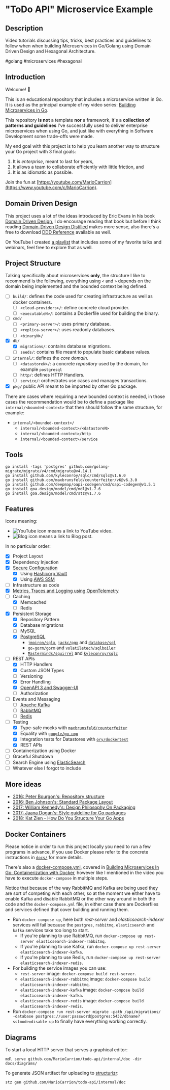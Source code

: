 # "ToDo API" Microservice Example

## Description

Video tutorials discussing tips, tricks, best practices and guidelines to follow when when building Microservices in Go/Golang using Domain Driven Design and Hexagonal Architecture.

#golang #microservices #hexagonal

## Introduction

Welcome! 👋

This is an educational repository that includes a microservice written in Go. It is used as the principal example of my video series: [Building Microservices in Go](https://www.youtube.com/playlist?list=PL7yAAGMOat_Fn8sAXIk0WyBfK_sT1pohu).

This repository **is not** a template **nor** a framework, it's a **collection of patterns and guidelines** I've successfully used to deliver enterprise microservices when using Go, and just like with everything in Software Development some trade-offs were made.

My end goal with this project is to help you learn another way to structure your Go project with 3 final goals:

1. It is _enterprise_, meant to last for years,
2. It allows a team to collaborate efficiently with little friction, and
3. It is as idiomatic as possible.

Join the fun at [https://youtube.com/MarioCarrion](https://www.youtube.com/c/MarioCarrion).

## Domain Driven Design

This project uses a lot of the ideas introduced by Eric Evans in his book [Domain Driven Design](https://www.domainlanguage.com/), I do encourage reading that book but before I think reading [Domain-Driven Design Distilled](https://smile.amazon.com/Domain-Driven-Design-Distilled-Vaughn-Vernon/dp/0134434420/) makes more sense, also there's a free to download [DDD Reference](https://www.domainlanguage.com/ddd/reference/) available as well.

On YouTube I created [a playlist](https://www.youtube.com/playlist?list=PL7yAAGMOat_GJqfTdM9PBdTRSH7jXs6mI) that includes some of my favorite talks and webinars, feel free to explore that as well.

## Project Structure

Talking specifically about microservices **only**, the structure I like to recommend is the following, everything using `<` and `>` depends on the domain being implemented and the bounded context being defined.

- [ ] `build/`: defines the code used for creating infrastructure as well as docker containers.
  - [ ] `<cloud-providers>/`: define concrete cloud provider.
  - [ ] `<executableN>/`: contains a Dockerfile used for building the binary.
- [ ] `cmd/`
  - [ ] `<primary-server>/`: uses primary database.
  - [ ] `<replica-server>/`: uses readonly databases.
  - [ ] `<binaryN>/`
- [x] `db/`
  - [x] `migrations/`: contains database migrations.
  - [ ] `seeds/`: contains file meant to populate basic database values.
- [ ] `internal/`: defines the _core domain_.
  - [ ] `<datastoreN>/`: a concrete _repository_ used by the domain, for example `postgresql`
  - [ ] `http/`: defines HTTP Handlers.
  - [ ] `service/`: orchestrates use cases and manages transactions.
- [x] `pkg/` public API meant to be imported by other Go package.

There are cases where requiring a new bounded context is needed, in those cases the recommendation would be to
define a package like `internal/<bounded-context>` that then should follow the same structure, for example:

- `internal/<bounded-context>/`
  - `internal/<bounded-context>/<datastoreN>`
  - `internal/<bounded-context>/http`
  - `internal/<bounded-context>/service`

## Tools

```
go install -tags 'postgres' github.com/golang-migrate/migrate/v4/cmd/migrate@v4.14.1
go install github.com/kyleconroy/sqlc/cmd/sqlc@v1.6.0
go install github.com/maxbrunsfeld/counterfeiter/v6@v6.3.0
go install github.com/deepmap/oapi-codegen/cmd/oapi-codegen@v1.5.1
go install goa.design/model/cmd/mdl@v1.7.6
go install goa.design/model/cmd/stz@v1.7.6
```

## Features

Icons meaning:

- ![YouTube icon](https://img.shields.io/badge/-YouTube-black?style=flat&logo=youtube&logoColor=red) means a link to YouTube video.
- ![Blog icon](https://img.shields.io/badge/-Blog-black?style=flat&logo=linktree&logoColor=white) means a link to Blog post.

In no particular order:

- [x] Project Layout
- [x] Dependency Injection
- [x] [Secure Configuration](docs/SECURE_CONFIGURATION.md)
  - [x] Using [Hashicorp Vault](https://www.hashicorp.com/products/vault)
  - [x] Using [AWS SSM](https://aws.amazon.com/systems-manager/features/#Parameter_Store)
- [ ] Infrastructure as code
- [x] [Metrics, Traces and Logging using OpenTelemetry](docs/METRICS_TRACES_LOGGING.md)
- [ ] Caching
  - [x] Memcached
  - [ ] Redis
- [x] Persistent Storage
  - [x] Repository Pattern
  - [x] Database migrations
  - [ ] MySQL
  - [x] [PostgreSQL](docs/PERSISTENT_STORAGE.md)
    - [`jmoiron/sqlx`](https://github.com/jmoiron/sqlx), [`jackc/pgx`](https://github.com/jackc/pgx) and [`database/sql`](https://pkg.go.dev/database/sql)
    - [`go-gorm/gorm`](https://github.com/go-gorm/gorm) and [`volatiletech/sqlboiler`](https://github.com/volatiletech/sqlboiler)
    - [`Masterminds/squirrel`](https://github.com/Masterminds/squirrel) and [`kyleconroy/sqlc`](https://github.com/kyleconroy/sqlc)
- [ ] REST APIs
  - [x] HTTP Handlers
  - [x] Custom JSON Types
  - [ ] Versioning
  - [x] Error Handling
  - [x] [OpenAPI 3 and Swagger-UI](docs/OPENAPI3_SWAGGER.md)
  - [ ] Authorization
- [ ] Events and Messaging
  - [ ] [Apache Kafka](https://kafka.apache.org/)
  - [ ] [RabbitMQ](https://www.rabbitmq.com/)
  - [ ] [Redis](https://redis.io/)
- [ ] Testing
  - [x] Type-safe mocks with [`maxbrunsfeld/counterfeiter`](https://github.com/maxbrunsfeld/counterfeiter)
  - [x] Equality with [`google/go-cmp`](https://github.com/google/go-cmp)
  - [x] Integration tests for Datastores with [`ory/dockertest`](https://github.com/ory/dockertest)
  - [x] REST APIs
- [ ] Containerization using Docker
- [ ] Graceful Shutdown
- [ ] Search Engine using [ElasticSearch](https://www.elastic.co/elasticsearch/)
- [ ] Whatever else I forgot to include

## More ideas

- [2016: Peter Bourgon&#39;s: Repository structure](https://peter.bourgon.org/go-best-practices-2016/#repository-structure)
- [2016: Ben Johnson&#39;s: Standard Package Layout](https://medium.com/@benbjohnson/standard-package-layout-7cdbc8391fc1)
- [2017: William Kennedy&#39;s: Design Philosophy On Packaging](https://www.ardanlabs.com/blog/2017/02/design-philosophy-on-packaging.html)
- [2017: Jaana Dogan&#39;s: Style guideline for Go packages](https://rakyll.org/style-packages/)
- [2018: Kat Zien - How Do You Structure Your Go Apps](https://www.youtube.com/watch?v=oL6JBUk6tj0)

## Docker Containers

Please notice in order to run this project locally you need to run a few programs in advance, if you use Docker please refer to the concrete instructions in [`docs/`](docs/) for more details.

There's also a [docker-compose.yml](docker-compose.yml), covered in [Building Microservices In Go: Containerization with Docker](https://youtu.be/u_ayzie9pAQ), however like I mentioned in the video you have to execute `docker-compose` in multiple steps.

Notice that because of the way RabbitMQ and Kafka are being used they are sort of competing with each other, so at the moment we either have to enable Kafka and disable RabbitMQ or the other way around in both the code and the `docker-compose.yml` file, in either case there are Dockerfiles and services defined that cover building and running them.

- Run `docker-compose up`, here both _rest-server_ and _elasticsearch-indexer_ services will fail because the `postgres`, `rabbitmq`, `elasticsearch` and `kafka` services take too long to start.
  - If you're planning to use RabbitMQ, run `docker-compose up rest-server elasticsearch-indexer-rabbitmq`.
  - If you're planning to use Kafka, run `docker-compose up rest-server elasticsearch-indexer-kafka`.
  - If you're planning to use Redis, run `docker-compose up rest-server elasticsearch-indexer-redis`.
- For building the service images you can use:
  - `rest-server` image: `docker-compose build rest-server`.
  - `elasticsearch-indexer-rabbitmq` image: `docker-compose build elasticsearch-indexer-rabbitmq`.
  - `elasticsearch-indexer-kafka` image: `docker-compose build elasticsearch-indexer-kafka`.
  - `elasticsearch-indexer-redis` image: `docker-compose build elasticsearch-indexer-redis`.
- Run `docker-compose run rest-server migrate -path /api/migrations/ -database postgres://user:password@postgres:5432/dbname?sslmode=disable up` to finally have everything working correctly.

## Diagrams

To start a local HTTP server that serves a graphical editor:

```
mdl serve github.com/MarioCarrion/todo-api/internal/doc -dir docs/diagrams/
```

To generate JSON artifact for uploading to [structurizr](https://structurizr.com/):

```
stz gen github.com/MarioCarrion/todo-api/internal/doc
```
